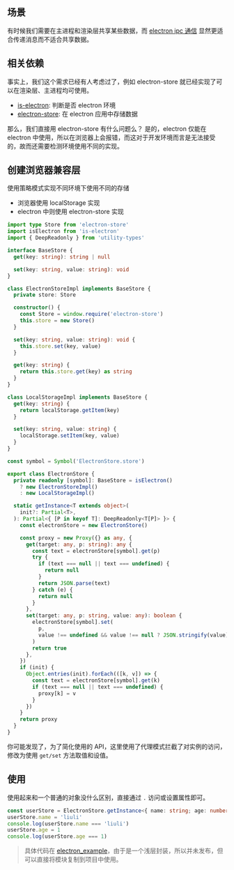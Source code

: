 ## 场景

有时候我们需要在主进程和渲染层共享某些数据，而 [electron ipc 通信](/p/6e778ce220e042a0902e7a85976e7e47) 显然更适合传递消息而不适合共享数据。

## 相关依赖

事实上，我们这个需求已经有人考虑过了，例如 electron-store 就已经实现了可以在渲染层、主进程均可使用。

- [is-electron](https://www.npmjs.com/package/is-electron): 判断是否 electron 环境
- [electron-store](https://www.npmjs.com/package/electron-store): 在 electron 应用中存储数据

那么，我们直接用 electron-store 有什么问题么？
是的，electron 仅能在 electron 中使用，所以在浏览器上会报错，而这对于开发环境而言是无法接受的，故而还需要检测环境使用不同的实现。

## 创建浏览器兼容层

使用策略模式实现不同环境下使用不同的存储

- 浏览器使用 localStorage 实现
- electron 中则使用 electron-store 实现

```ts
import type Store from 'electron-store'
import isElectron from 'is-electron'
import { DeepReadonly } from 'utility-types'

interface BaseStore {
  get(key: string): string | null

  set(key: string, value: string): void
}

class ElectronStoreImpl implements BaseStore {
  private store: Store

  constructor() {
    const Store = window.require('electron-store')
    this.store = new Store()
  }

  set(key: string, value: string): void {
    this.store.set(key, value)
  }

  get(key: string) {
    return this.store.get(key) as string
  }
}

class LocalStorageImpl implements BaseStore {
  get(key: string) {
    return localStorage.getItem(key)
  }

  set(key: string, value: string) {
    localStorage.setItem(key, value)
  }
}

const symbol = Symbol('ElectronStore.store')

export class ElectronStore {
  private readonly [symbol]: BaseStore = isElectron()
    ? new ElectronStoreImpl()
    : new LocalStorageImpl()

  static getInstance<T extends object>(
    init?: Partial<T>,
  ): Partial<{ [P in keyof T]: DeepReadonly<T[P]> }> {
    const electronStore = new ElectronStore()

    const proxy = new Proxy({} as any, {
      get(target: any, p: string): any {
        const text = electronStore[symbol].get(p)
        try {
          if (text === null || text === undefined) {
            return null
          }
          return JSON.parse(text)
        } catch (e) {
          return null
        }
      },
      set(target: any, p: string, value: any): boolean {
        electronStore[symbol].set(
          p,
          value !== undefined && value !== null ? JSON.stringify(value) : value,
        )
        return true
      },
    })
    if (init) {
      Object.entries(init).forEach(([k, v]) => {
        const text = electronStore[symbol].get(k)
        if (text === null || text === undefined) {
          proxy[k] = v
        }
      })
    }
    return proxy
  }
}
```

你可能发现了，为了简化使用的 API，这里使用了代理模式拦截了对实例的访问，修改为使用 `get/set` 方法取值和设值。

## 使用

使用起来和一个普通的对象没什么区别，直接通过 `.` 访问或设置属性即可。

```ts
const userStore = ElectronStore.getInstance<{ name: string; age: number }>()
userStore.name = 'liuli'
console.log(userStore.name === 'liuli')
userStore.age = 1
console.log(userStore.age === 1)
```

> 具体代码在 [electron_example](https://github.com/rxliuli/electron_example/blob/ed158e9d013d7138697c76b52ddefb4748fe1af0/libs/electron-util/src/ElectronStore.ts#L40)，由于是一个浅层封装，所以并未发布，但可以直接将模块复制到项目中使用。
